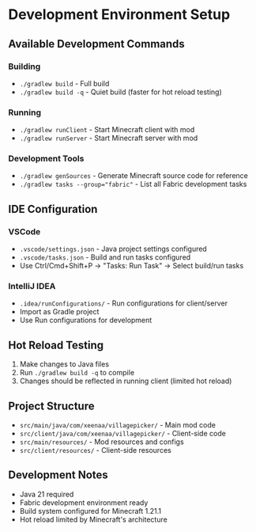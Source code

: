 # Development Environment Setup

## Available Development Commands

### Building
- `./gradlew build` - Full build
- `./gradlew build -q` - Quiet build (faster for hot reload testing)

### Running
- `./gradlew runClient` - Start Minecraft client with mod
- `./gradlew runServer` - Start Minecraft server with mod

### Development Tools
- `./gradlew genSources` - Generate Minecraft source code for reference
- `./gradlew tasks --group="fabric"` - List all Fabric development tasks

## IDE Configuration

### VSCode
- `.vscode/settings.json` - Java project settings configured
- `.vscode/tasks.json` - Build and run tasks configured
- Use Ctrl/Cmd+Shift+P -> "Tasks: Run Task" -> Select build/run tasks

### IntelliJ IDEA
- `.idea/runConfigurations/` - Run configurations for client/server
- Import as Gradle project
- Use Run configurations for development

## Hot Reload Testing

1. Make changes to Java files
2. Run `./gradlew build -q` to compile
3. Changes should be reflected in running client (limited hot reload)

## Project Structure
- `src/main/java/com/xeenaa/villagepicker/` - Main mod code
- `src/client/java/com/xeenaa/villagepicker/` - Client-side code
- `src/main/resources/` - Mod resources and configs
- `src/client/resources/` - Client-side resources

## Development Notes
- Java 21 required
- Fabric development environment ready
- Build system configured for Minecraft 1.21.1
- Hot reload limited by Minecraft's architecture